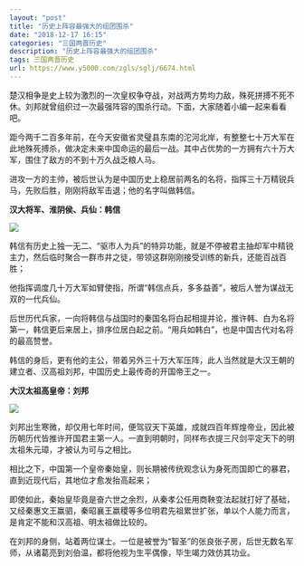 ```yaml
---
layout: "post"
title: "历史上阵容最强大的组团围杀"
date: "2018-12-17 16:15"
categories: "三国两晋历史"
description: "历史上阵容最强大的组团围杀"
tags: 三国两晋历史
url: https://www.y5000.com/zgls/sglj/6674.html
---
```






楚汉相争是史上较为激烈的一次皇权争夺战，对战两方势均力敌，殊死拼搏不死不休。刘邦就曾组织过一次最强阵容的围杀行动。下面，大家随着小编一起来看看吧。

距今两千二百多年前，在今天安徽省灵璧县东南的沱河北岸，有整整七十万大军在此地殊死搏杀，做决定未来中国命运的最后一战。其中占优势的一方拥有六十万大军，围住了敌方的不到十万久战乏粮人马。

进攻一方的主帅，被后世认为是中国历史上稳居前两名的名将，指挥三十万精锐兵马，先败后胜，刚刚将敌军击退；他的名字叫做韩信。

**汉大将军、淮阴侯、兵仙：韩信**

![](https://img.y5000.com/uploads/allimg/161207/103335J38-0.jpg)

韩信有历史上独一无二、“驱市人为兵”的特异功能，就是不停被君主抽却军中精锐主力，然后临时聚合一群市井之徒，带领这群刚刚接受训练的新兵，还能百战百胜；

他指挥调度几十万大军如臂使指，所谓“韩信点兵，多多益善”，被后人誉为谋战无双的一代兵仙。

后世历代兵家，一向将韩信与战国时的秦国名将白起相提并论，推许韩、白为名将第一，韩信更后来居上，排序位居白起之前。“用兵如韩白”，也是中国古代对名将的最高赞誉。

韩信的身后，更有他的主公，带着另外三十万大军压阵，此人当然就是大汉王朝的建立者、汉高祖刘邦，中国历史上最传奇的开国帝王之一。

**大汉太祖高皇帝：刘邦**

![](https://img.y5000.com/uploads/allimg/161207/1033354593-1.jpg)

刘邦出生寒微，却仅用七年时间，便驾驭天下英雄，成就四百年辉煌帝业，因此被历朝历代皆推许开国君主第一人。一直到明朝时，同样布衣提三尺剑平定天下的明太祖朱元璋，才被认为可与之相比。

相比之下，中国第一个皇帝秦始皇，则长期被传统观念认为身死而国即亡的暴君，直到近现代后，其地位才愈发抬高起来；

即使如此，秦始皇毕竟是奋六世之余烈，从秦孝公任用商鞅变法起就打好了基础，又经秦惠文王赢驷，秦昭襄王嬴稷等多位明君先祖累世扩张，单以个人能力而言，是肯定不能和汉高祖、明太祖做比较的。

在刘邦的身侧，站着两位谋士。一位是被誉为“智圣”的张良张子房，后世无数名军师，从诸葛亮到刘伯温，都将他视为生平偶像，毕生竭力效仿其功业。

